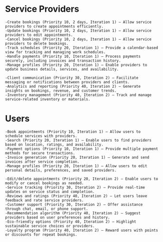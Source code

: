 # Service Providers
    -Create bookings (Priority 10, 2 days, Iteration 1) – Allow service providers to create appointments efficiently.
    -Update bookings (Priority 10, 2 days, Iteration 1) – Allow service providers to edit appointments.
    -Cancel bookings (Priority 10, 2 days, Iteration 1) – Allow service providers to delete bookings.
    -Track schedules (Priority 20, Iteration 1) – Provide a calendar-based view for tracking and managing work schedules.
    -Handle payments (Priority 10, Iteration 1) – Process payments securely, including invoices and transaction history.
    -Manage profiles (Priority 20, Iteration 1) – Enable providers to update business details, services, and availability.

    -Client communication (Priority 30, Iteration 2) – Facilitate messaging or notifications between providers and clients.
    -Analytics and reporting (Priority 40, Iteration 2) – Generate insights on bookings, revenue, and customer trends.
    -Inventory management (Priority 40, Iteration 2) – Track and manage service-related inventory or materials.

# Users
    -Book appointments (Priority 10, Iteration 1) – Allow users to schedule services with providers.
    -Search (Priority 20, Iteration 1) – Enable users to find providers based on location, ratings, and availability.
    -Payment options (Priority 10, Iteration 1) – Provide multiple payment methods for secure transactions.
    -Invoice generation (Priority 20, Iteration 1) – Generate and send invoices after service completion.
    -Manage profiles (Priority 20, Iteration 1) – Allow users to edit personal details, preferences, and saved providers.
    
    -Edit/delete appointments (Priority 20, Iteration 2) – Enable users to modify or cancel bookings as needed.
    -Service tracking (Priority 30, Iteration 2) – Provide real-time updates on service status and completion.
    -Reviews and ratings (Priority 40, Iteration 2) – Let users leave feedback and rate service providers.
    -Customer support (Priority 30, Iteration 2) – Offer assistance through chat, email, or phone support.
    -Recommendation algorithm (Priority 40, Iteration 2) – Suggest providers based on user preferences and history.
    -Eco-friendly options (Priority 40, Iteration 2) – Highlight sustainable service choices or providers.
    -Loyalty program (Priority 40, Iteration 2) – Reward users with points or discounts for repeat bookings.
    
